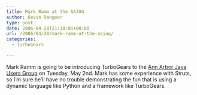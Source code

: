 ```yaml
---
title: Mark Ramm at the AAJUG
author: Kevin Dangoor
type: post
date: 2006-04-28T21:18:01+00:00
url: /2006/04/28/mark-ramm-at-the-aajug/
categories:
  - TurboGears

---
```

Mark Ramm is going to be introducing TurboGears to the [Ann Arbor Java Users Group][1] on Tuesday, May 2nd. Mark has some experience with Struts, so I&#8217;m sure he&#8217;ll have no trouble demonstrating the fun that is using a dynamic language like Python and a framework like TurboGears.

 [1]: http://www.aajug.org/?q=node/54